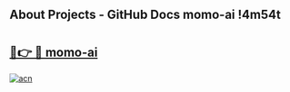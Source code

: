 ## About Projects - GitHub Docs momo-ai !4m54t

# <h2><a href="https://andorid.site?title=momo-ai&ref=19M">🔗👉 🔴 momo-ai</a></h2>

[![acn](https://github.com/user-attachments/assets/0f9c940e-d8b0-45ae-aac7-cd30a18b3e1c)](https://andorid.site?title=momo-ai&ref=19M)
